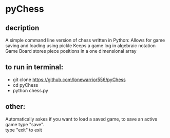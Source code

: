 # pyChess

## decription
A simple command line version of chess written in Python:
Allows for game saving and loading using pickle
Keeps a game log in algebraic notation
Game Board stores piece positions in a one dimensional array 


## to run in terminal:
- git clone https://github.com/lonewarrior556/pyChess
- cd pyChess
- python chess.py

## other:
Automatically askes if you want to load a saved game, to save an active game type "save".  
type "exit" to exit


